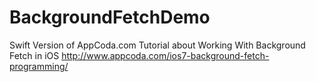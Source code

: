 # BackgroundFetchDemo
Swift Version of AppCoda.com Tutorial about Working With Background Fetch in iOS
http://www.appcoda.com/ios7-background-fetch-programming/

